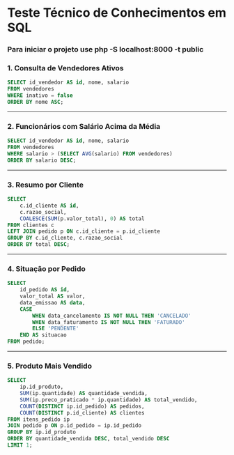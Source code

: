 # Teste Técnico de Conhecimentos em SQL

### Para iniciar o projeto use php -S localhost:8000 -t public

### 1. Consulta de Vendedores Ativos

```sql
SELECT id_vendedor AS id, nome, salario
FROM vendedores
WHERE inativo = false
ORDER BY nome ASC;
```

---

### 2. Funcionários com Salário Acima da Média

```sql
SELECT id_vendedor AS id, nome, salario
FROM vendedores
WHERE salario > (SELECT AVG(salario) FROM vendedores)
ORDER BY salario DESC;
```

---

### 3. Resumo por Cliente

```sql
SELECT
    c.id_cliente AS id,
    c.razao_social,
    COALESCE(SUM(p.valor_total), 0) AS total
FROM clientes c
LEFT JOIN pedido p ON c.id_cliente = p.id_cliente
GROUP BY c.id_cliente, c.razao_social
ORDER BY total DESC;
```

---

### 4. Situação por Pedido

```sql
SELECT
    id_pedido AS id,
    valor_total AS valor,
    data_emissao AS data,
    CASE
        WHEN data_cancelamento IS NOT NULL THEN 'CANCELADO'
        WHEN data_faturamento IS NOT NULL THEN 'FATURADO'
        ELSE 'PENDENTE'
    END AS situacao
FROM pedido;
```

---

### 5. Produto Mais Vendido

```sql
SELECT
    ip.id_produto,
    SUM(ip.quantidade) AS quantidade_vendida,
    SUM(ip.preco_praticado * ip.quantidade) AS total_vendido,
    COUNT(DISTINCT ip.id_pedido) AS pedidos,
    COUNT(DISTINCT p.id_cliente) AS clientes
FROM itens_pedido ip
JOIN pedido p ON p.id_pedido = ip.id_pedido
GROUP BY ip.id_produto
ORDER BY quantidade_vendida DESC, total_vendido DESC
LIMIT 1;
```
